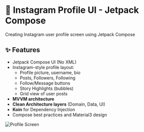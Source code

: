 # 📸 Instagram Profile UI - Jetpack Compose

Creating Instagram user profile screen using Jetpack Compose

## ✨ Features

- Jetpack Compose UI (No XML)
- Instagram-style profile layout:
    - Profile picture, username, bio
    - Posts, Followers, Following
    - Follow/Message buttons
    - Story Highlights (bubbles)
    - Grid view of user posts
- **MVVM architecture**
- **Clean Architecture layers** (Domain, Data, UI)
- **Koin** for Dependency Injection
- Compose best practices and Material3 design



![Profile Screen](https://github.com/user-attachments/assets/b3db8943-b202-48eb-8419-c49b9dc45ca8)

